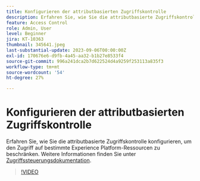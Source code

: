 ```yaml
---
title: Konfigurieren der attributbasierten Zugriffskontrolle
description: Erfahren Sie, wie Sie die attributbasierte Zugriffskontrolle konfigurieren, um den Zugriff auf bestimmte Experience Platform-Ressourcen zu steuern.
feature: Access Control
role: Admin, User
level: Beginner
jira: KT-10363
thumbnail: 345641.jpeg
last-substantial-update: 2023-09-06T00:00:00Z
exl-id: 170676e6-d9fb-4a45-aa32-b1b27e8533f4
source-git-commit: 996a241dca2b7d622524d4a9259f253113a835f3
workflow-type: tm+mt
source-wordcount: '54'
ht-degree: 27%

---
```


# Konfigurieren der attributbasierten Zugriffskontrolle

Erfahren Sie, wie Sie die attributbasierte Zugriffskontrolle konfigurieren, um den Zugriff auf bestimmte Experience Platform-Ressourcen zu beschränken. Weitere Informationen finden Sie unter [Zugriffssteuerungsdokumentation](https://experienceleague.adobe.com/docs/experience-platform/access-control/abac/overview.html?lang=de).

>[!VIDEO](https://video.tv.adobe.com/v/345641?learn=on)
